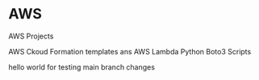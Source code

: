 # AWS
AWS Projects

AWS Ckoud Formation templates ans AWS Lambda Python Boto3 Scripts

hello world for testing main branch changes
